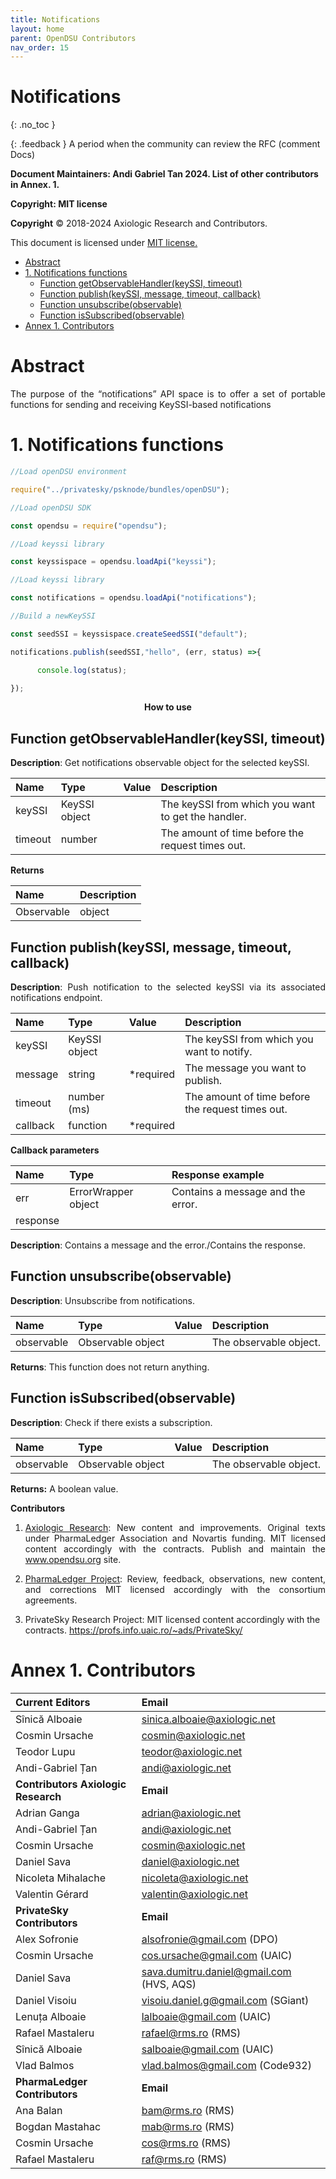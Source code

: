 ```yaml
---
title: Notifications 
layout: home
parent: OpenDSU Contributors
nav_order: 15
---
```


# **Notifications**
{: .no_toc }

{: .feedback }
A period when the community can review the RFC (comment Docs)

**Document Maintainers: Andi Gabriel Tan 2024. List of other contributors in Annex. 1.**

**Copyright: MIT license**

 **Copyright** © 2018-2024 Axiologic Research and Contributors.

This document is licensed under [MIT license.](https://en.wikipedia.org/wiki/MIT_License)

<!-- TOC -->
* [Abstract](#abstract)
* [1. Notifications functions](#1-notifications-functions)
  * [Function getObservableHandler(keySSI, timeout)](#function-getobservablehandlerkeyssi-timeout)
  * [Function publish(keySSI, message, timeout, callback)](#function-publishkeyssi-message-timeout-callback)
  * [Function unsubscribe(observable)](#function-unsubscribeobservable)
  * [Function isSubscribed(observable)](#function-issubscribedobservable)
* [Annex 1. Contributors](#annex-1-contributors)
<!-- TOC -->


# **Abstract**

<p style='text-align: justify;'>The purpose of the “notifications” API space is to offer a set of portable functions for sending and receiving KeySSI-based notifications</p>


# **1. Notifications functions**


```js
//Load openDSU environment

require("../privatesky/psknode/bundles/openDSU");

//Load openDSU SDK

const opendsu = require("opendsu");

//Load keyssi library

const keyssispace = opendsu.loadApi("keyssi");

//Load keyssi library

const notifications = opendsu.loadApi("notifications");

//Build a newKeySSI

const seedSSI = keyssispace.createSeedSSI("default");

notifications.publish(seedSSI,"hello", (err, status) =>{

      console.log(status);

});

```

<div style="text-align:center;">
    <p><b>How to use</b></p>
</div>



## **Function getObservableHandler(keySSI, timeout)**

**Description**: Get notifications observable object for the selected keySSI.

| **Name** | **Type**      | **Value** | **Description**                                    |
|:---------|:--------------|:----------|:---------------------------------------------------|
| keySSI   | KeySSI object |           | The keySSI from which you want to get the handler. |
| timeout  | number        |           | The amount of time before the request times out.   |



**Returns**

| **Name**    | **Description** |
|:------------|:----------------|
| Observable  | object          |



## **Function publish(keySSI, message, timeout, callback)**

<p style='text-align: justify;'><b>Description</b>: Push notification to the selected keySSI via its associated notifications endpoint.</p>


| **Name** | **Type**      | **Value** | **Description**                                  |
|:---------|:--------------|:----------|:-------------------------------------------------|
| keySSI   | KeySSI object |           | The keySSI from which you want to notify.        |
| message  | string        | *required | The message you want to publish.                 |
| timeout  | number (ms)   |           | The amount of time before the request times out. |
| callback | function      | *required |                                                  |


**Callback parameters**

| **Name** | **Type**            | **Response example**              |
|:---------|:--------------------|:----------------------------------|
| err      | ErrorWrapper object | Contains a message and the error. |
| response |                     |                                   |

**Description**: Contains a message and the error./Contains the response.



## **Function unsubscribe(observable)**

**Description**: Unsubscribe from notifications.

| **Name**   | **Type**          | **Value** | **Description**        |
|:-----------|:------------------|:----------|:-----------------------|
| observable | Observable object |           | The observable object. |

**Returns**: This function does not return anything.


## **Function isSubscribed(observable)**

**Description**: Check if there exists a subscription.

| **Name**   | **Type**          | **Value** | **Description**        |
|:-----------|:------------------|:----------|:-----------------------|
| observable | Observable object |           | The observable object. |


**Returns:** A boolean value.

**Contributors**


1. <p style='text-align: justify;'><a href="https://www.axiologic.net/">Axiologic Research</a>: New content and improvements. Original texts under PharmaLedger Association and Novartis funding. MIT licensed content accordingly with the contracts. Publish and maintain the <a href="https://www.opendsu.org/">www.opendsu.org</a> site.

2. <p style='text-align: justify;'><a href="https://pharmaledger.org/">PharmaLedger Project</a>: Review, feedback, observations, new content, and corrections MIT licensed accordingly with the consortium agreements.

3. PrivateSky Research Project: MIT licensed content accordingly with the contracts. 
<a href="https://profs.info.uaic.ro/~ads/PrivateSky/"> https://profs.info.uaic.ro/~ads/PrivateSky/</a>


# **Annex 1. Contributors**

| **Current Editors**                  | **Email**                                |
|:-------------------------------------|:-----------------------------------------|
| Sînică Alboaie                       | sinica.alboaie@axiologic.net             |
| Cosmin Ursache                       | cosmin@axiologic.net                     |
| Teodor Lupu                          | teodor@axiologic.net                     |
| Andi-Gabriel Țan                     | andi@axiologic.net                       |
| **Contributors Axiologic Research**  | **Email**                                |
| Adrian Ganga                         | adrian@axiologic.net                     |
| Andi-Gabriel Țan                     | andi@axiologic.net                       |
| Cosmin Ursache                       | cosmin@axiologic.net                     |
| Daniel Sava                          | daniel@axiologic.net                     |
| Nicoleta Mihalache                   | nicoleta@axiologic.net                   |
| Valentin Gérard                      | valentin@axiologic.net                   |
| **PrivateSky Contributors**          | **Email**                                |
| Alex Sofronie                        | alsofronie@gmail.com (DPO)               |
| Cosmin Ursache                       | cos.ursache@gmail.com (UAIC)             |
| Daniel Sava                          | sava.dumitru.daniel@gmail.com (HVS, AQS) |
| Daniel Visoiu                        | visoiu.daniel.g@gmail.com (SGiant)       |
| Lenuța Alboaie                       | lalboaie@gmail.com (UAIC)                |
| Rafael Mastaleru                     | rafael@rms.ro (RMS)                      |
| Sînică Alboaie                       | salboaie@gmail.com (UAIC)                |
| Vlad Balmos                          | vlad.balmos@gmail.com (Code932)          |
| **PharmaLedger Contributors**        | **Email**                                |
| Ana Balan                            | bam@rms.ro (RMS)                         |
| Bogdan Mastahac                      | mab@rms.ro (RMS)                         |
| Cosmin Ursache                       | cos@rms.ro (RMS)                         |
| Rafael Mastaleru                     | raf@rms.ro (RMS)                         |

